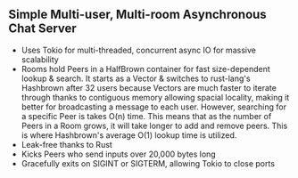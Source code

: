 ## Simple Multi-user, Multi-room Asynchronous Chat Server

+ Uses Tokio for multi-threaded, concurrent async IO for massive scalability
+ Rooms hold Peers in a HalfBrown container for fast size-dependent lookup & search. It starts as a Vector & switches to rust-lang's Hashbrown after 32 users because Vectors are much faster to iterate through thanks to contiguous memory allowing spacial locality, making it better for broadcasting a message to each user. However, searching for a specific Peer is takes O(n) time. This means that as the number of Peers in a Room grows, it will take longer to add and remove peers. This is where Hashbrown's average O(1) lookup time is utilized.
+ Leak-free thanks to Rust
+ Kicks Peers who send inputs over 20,000 bytes long
+ Gracefully exits on SIGINT or SIGTERM, allowing Tokio to close ports
